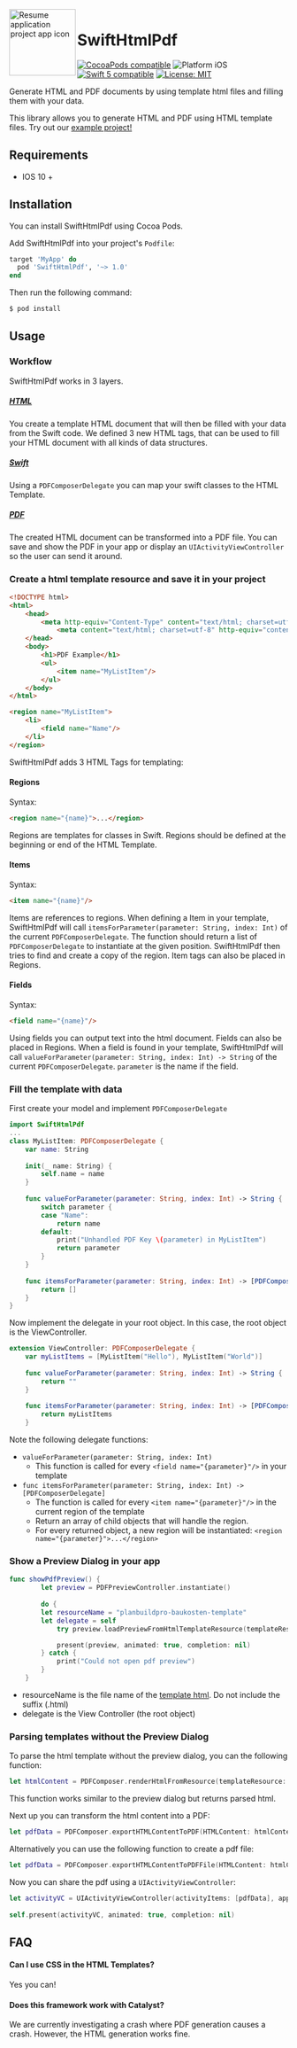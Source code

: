 <img align="left" width="120" height="120" src="Resources/Icon.png" alt="Resume application project app icon">

# SwiftHtmlPdf

<p align="left">
<a href="https://cocoapods.org/pods/SwiftHtmlPdf"><img src="https://img.shields.io/cocoapods/v/SwiftHtmlPdf" alt="CocoaPods compatible" /></a>
<img src="https://img.shields.io/badge/platform-iOS-blue.svg?style=flat" alt="Platform iOS" />
<a href="https://developer.apple.com/swift"><img src="https://img.shields.io/badge/swift5-compatible-4BC51D.svg?style=flat" alt="Swift 5 compatible" /></a>
<a href="https://github.com/NGromann/SwiftHtmlPdf/blob/master/LICENSE"><img src="http://img.shields.io/badge/license-MIT-blue.svg?style=flat" alt="License: MIT" /></a>
</p>


Generate HTML and PDF documents by using template html files and filling them with your data.

This library allows you to generate HTML and PDF using HTML template files. Try out our [example project!](/Example)

## Requirements

* IOS 10 +

## Installation

You can install SwiftHtmlPdf using Cocoa Pods.

Add SwiftHtmlPdf into your project's `Podfile`:

```ruby
target 'MyApp' do
  pod 'SwiftHtmlPdf', '~> 1.0'
end
```

Then run the following command:

```bash
$ pod install
```

## Usage

### Workflow

SwiftHtmlPdf works in 3 layers.

##### [HTML](#Create-a-html-template-resource-and-save-it-in-your-project)
You create a template HTML document that will then be filled with your data from the Swift code. 
We defined 3 new HTML tags, that can be used to fill your HTML document with all kinds of data structures.

##### [Swift](#Fill-the-template-with-data)
Using a `PDFComposerDelegate` you can map your swift classes to the HTML Template.

##### [PDF](#Show-a-Preview-Dialog-in-your-app)
The created HTML document can be transformed into a PDF file. You can save and show the PDF in your app or display an `UIActivityViewController` so the user can send it around.

### Create a html template resource and save it in your project
```html
<!DOCTYPE html>
<html>
	<head>
		<meta http-equiv="Content-Type" content="text/html; charset=utf-8" />
        	<meta content="text/html; charset=utf-8" http-equiv="content-type">
	</head>
	<body>
        <h1>PDF Example</h1>
        <ul>
            <item name="MyListItem"/>
        </ul>
	</body>
</html>

<region name="MyListItem">
    <li>
        <field name="Name"/>
    </li>
</region>
```

SwiftHtmlPdf adds 3 HTML Tags for templating:

#### Regions
Syntax: 
```html
<region name="{name}">...</region>
```

Regions are templates for classes in Swift. Regions should be defined at the beginning or end of the HTML Template. 

#### Items
Syntax: 
```html
<item name="{name}"/>
```

Items are references to regions. When defining a Item in your template, SwiftHtmlPdf will call `itemsForParameter(parameter: String, index: Int)` of the current `PDFComposerDelegate`. The function should return a list of `PDFComposerDelegate` to instantiate at the given position. SwiftHtmlPdf then tries to find and create a copy of the region. Item tags can also be placed in Regions.

#### Fields
Syntax:
```html
<field name="{name}"/>
```

Using fields you can output text into the html document. Fields can also be placed in Regions. When a field is found in your template, SwiftHtmlPdf will call `valueForParameter(parameter: String, index: Int) -> String` of the current `PDFComposerDelegate`. `parameter` is the name if the field.
  
### Fill the template with data
First create your model and implement ```PDFComposerDelegate```
```swift
import SwiftHtmlPdf
...
class MyListItem: PDFComposerDelegate {
    var name: String
    
    init(_ name: String) {
    	self.name = name
    }
    
    func valueForParameter(parameter: String, index: Int) -> String {
        switch parameter {
        case "Name":
            return name
        default:
            print("Unhandled PDF Key \(parameter) in MyListItem")
            return parameter
        }
    }
    
    func itemsForParameter(parameter: String, index: Int) -> [PDFComposerDelegate] {
        return []
    }
}
```

Now implement the delegate in your root object. In this case, the root object is the ViewController.
```swift
extension ViewController: PDFComposerDelegate {
    var myListItems = [MyListItem("Hello"), MyListItem("World")]
    
    func valueForParameter(parameter: String, index: Int) -> String {
    	return ""
    }
    
    func itemsForParameter(parameter: String, index: Int) -> [PDFComposerDelegate] {
        return myListItems
    }
```

Note the following delegate functions:
* ```valueForParameter(parameter: String, index: Int)```
	* This function is called for every ```<field name="{parameter}"/>``` in your template
* ```func itemsForParameter(parameter: String, index: Int) -> [PDFComposerDelegate]```
	* The function is called for every ```<item name="{parameter}"/>``` in the current region of the template
	* Return an array of child objects that will handle the region.
	* For every returned object, a new region will be instantiated: ```<region name="{parameter}">...</region>```

### Show a Preview Dialog in your app
```swift
func showPdfPreview() {
        let preview = PDFPreviewController.instantiate()
        
        do {
	    let resourceName = "planbuildpro-baukosten-template"
	    let delegate = self
            try preview.loadPreviewFromHtmlTemplateResource(templateResource: resourceName, delegate: delegate)

            present(preview, animated: true, completion: nil)
        } catch {
            print("Could not open pdf preview")
        }
    }
```
* resourceName is the file name of the [template html](#Create-a-html-template-resource-and-save-it-in-your-project). Do not include the suffix (.html)
* delegate is the View Controller (the root object)

### Parsing templates without the Preview Dialog
To parse the html template without the preview dialog, you can the following function:
```swift
let htmlContent = PDFComposer.renderHtmlFromResource(templateResource: templateResource, delegate: delegate)
```
This function works similar to the preview dialog but returns parsed html.

Next up you can transform the html content into a PDF:
```swift
let pdfData = PDFComposer.exportHTMLContentToPDF(HTMLContent: htmlContent)
```

Alternatively you can use the following function to create a pdf file:
```swift
let pdfData = PDFComposer.exportHTMLContentToPDFFile(HTMLContent: htmlContent, path: path)
```

Now you can share the pdf using a ```UIActivityViewController```:
```swift
let activityVC = UIActivityViewController(activityItems: [pdfData], applicationActivities: nil)
        
self.present(activityVC, animated: true, completion: nil)
```

## FAQ
#### Can I use CSS in the HTML Templates?
Yes you can!

#### Does this framework work with Catalyst?
We are currently investigating a crash where PDF generation causes a crash. However, the HTML generation works fine.
